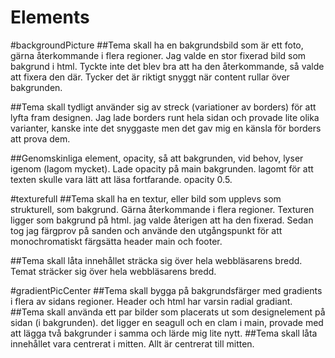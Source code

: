 Elements
==========================

#backgroundPicture
##Tema skall ha en bakgrundsbild som är ett foto, gärna återkommande i flera regioner.
Jag valde en stor fixerad bild som bakgrund i html.
Tyckte inte det blev bra att ha den återkommande, så valde att fixera den där.
Tycker det är riktigt snyggt när content rullar över bakgrunden.

##Tema skall tydligt använder sig av streck (variationer av borders) för att lyfta fram designen.
Jag lade borders runt hela sidan och provade lite olika varianter, kanske inte det snyggaste
men det gav mig en känsla för borders att prova dem.

##Genomskinliga element, opacity, så att bakgrunden, vid behov, lyser igenom (lagom mycket).
Lade opacity på main bakgrunden. lagomt för att texten skulle vara lätt att läsa fortfarande.
opacity 0.5.

#texturefull
##Tema skall ha en textur, eller bild som upplevs som strukturell, som bakgrund. Gärna återkommande i flera regioner.
Texturen ligger som bakgrund på html. jag valde återigen att ha den fixerad.
Sedan tog jag färgprov på sanden och använde den utgångspunkt för att monochromatiskt färgsätta header main och footer.

##Tema skall låta innehållet sträcka sig över hela webbläsarens bredd.
Temat sträcker sig över hela webbläsarens bredd.

#gradientPicCenter
##Tema skall bygga på bakgrundsfärger med gradients i flera av sidans regioner.
Header och html har varsin radial gradiant.
##Tema skall använda ett par bilder som placerats ut som designelement på sidan (i bakgrunden).
det ligger en seagull och en clam i main, provade med att lägga två bakgrunder i samma och lärde mig lite nytt.
##Tema skall låta innehållet vara centrerat i mitten.
Allt är centrerat till mitten.
